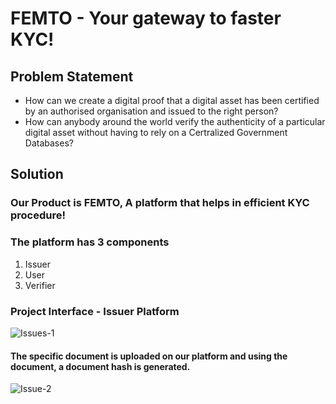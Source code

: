 # **FEMTO** - Your gateway to faster KYC!

## Problem Statement
  * How can we create a digital proof that a digital asset has been certified by an authorised organisation and issued to the right person?
  * How can anybody around the world verify the authenticity of a particular digital asset without having to rely on a Certralized Government Databases?

## Solution
### Our Product is **FEMTO**, A platform that helps in efficient KYC procedure!
### The platform has 3 components
  1. Issuer
  2. User
  3. Verifier
 
### Project Interface - Issuer Platform
![Issues-1](https://user-images.githubusercontent.com/56193559/183245740-664398ad-2251-4e2f-a301-6fe9d848a4a3.jpeg)

#### The specific document is uploaded on our platform and using the document, a document hash is generated. 


![Issue-2](https://user-images.githubusercontent.com/56193559/183245743-cb6ff978-ebd0-4a4f-82ee-8c17adb5790a.jpeg)
